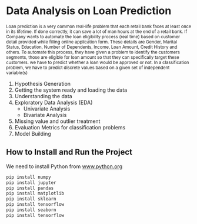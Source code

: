# **Data Analysis on Loan Prediction**

<sub>  Loan prediction is a very common real-life problem that each retail bank faces at
 least once in its lifetime. If done correctly, it can save a lot of man hours at the end
 of a retail bank. If Company wants to automate the loan eligibility process (real
time) based on customer detail provided while filling online application form.
 These details are Gender, Marital Status, Education, Number of Dependents,
 Income, Loan Amount, Credit History and others. To automate this process, they
 have given a problem to identify the customers segments, those are eligible for
 loan amount so that they can specifically target these customers. we have to predict
 whether a loan would be approved or not. In a classification problem, we have to
 predict discrete values based on a given set of independent variable(s)


1. Hypothesis Generation
2. Getting the system ready and loading the data
3. Understanding the data
4. Exploratory Data Analysis (EDA)
   - Univariate Analysis
   -  Bivariate Analysis
6. Missing value and outlier treatment
7. Evaluation Metrics for classification problems
8. Model Building
</sub>

## **How to Install and Run the Project**

 We need to install Python from www.python.org
```python 
pip install numpy
pip install jupyter
pip install pandas
pip install matplotlib
pip install sklearn
pip install tensorflow
pip install seaborn
pip install tensorflow
```


